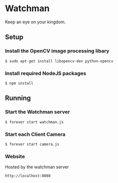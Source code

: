 # Watchman
Keep an eye on your kingdom.



## Setup 

### Install the OpenCV image processing libary
`$ sudo apt-get install libopencv-dev python-opencv`


### Install required NodeJS packages
`$ npm install`


## Running

### Start the Watchman server
`$ forever start watchman.js`

### Start each Client Camera
`$ forever start camera.js`

### Website
Hosted by the watchman server

`http://localhost:8080`
